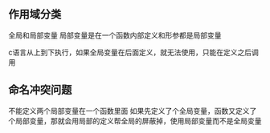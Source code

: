 ## 作用域分类

全局和局部变量
局部变量是在一个函数内部定义和形参都是局部变量

c语言从上到下执行，如果全局变量在后面定义，就无法使用，只能在定义之后调用



## 命名冲突问题
不能定义两个局部变量在一个函数里面
如果先定义了个全局变量，函数又定义了个局部变量，那就会用局部的定义帮全局的屏蔽掉，使用局部变量而不是全局变量
